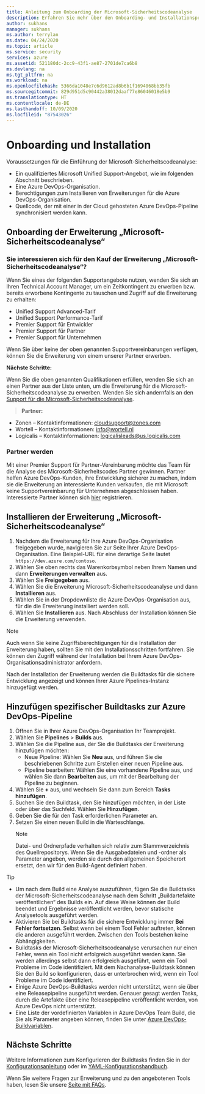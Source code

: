 ```yaml
---
title: Anleitung zum Onboarding der Microsoft-Sicherheitscodeanalyse
description: Erfahren Sie mehr über den Onboarding- und Installationsprozess für die Erweiterung „Microsoft-Sicherheitscodeanalyse“. Hier finden Sie Voraussetzungen und zusätzliche Ressourcen.
author: sukhans
manager: sukhans
ms.author: terrylan
ms.date: 04/24/2020
ms.topic: article
ms.service: security
services: azure
ms.assetid: 521180dc-2cc9-43f1-ae87-2701de7ca6b8
ms.devlang: na
ms.tgt_pltfrm: na
ms.workload: na
ms.openlocfilehash: 5366da1048e7c6d9612ad8b6b1f1694068bb35fb
ms.sourcegitcommit: 829d951d5c90442a38012daaf77e86046018e5b9
ms.translationtype: HT
ms.contentlocale: de-DE
ms.lasthandoff: 10/09/2020
ms.locfileid: "87543026"
---
```

# <a name="onboarding-and-installing"></a>Onboarding und Installation

Voraussetzungen für die Einführung der Microsoft-Sicherheitscodeanalyse:

- Ein qualifiziertes Microsoft Unified Support-Angebot, wie im folgenden Abschnitt beschrieben.
- Eine Azure DevOps-Organisation.
- Berechtigungen zum Installieren von Erweiterungen für die Azure DevOps-Organisation.
- Quellcode, der mit einer in der Cloud gehosteten Azure DevOps-Pipeline synchronisiert werden kann.

## <a name="onboarding-the-microsoft-security-code-analysis-extension"></a>Onboarding der Erweiterung „Microsoft-Sicherheitscodeanalyse“

### <a name="interested-in-purchasing-the-microsoft-security-code-analysis-extension"></a>Sie interessieren sich für den Kauf der Erweiterung „Microsoft-Sicherheitscodeanalyse“?

Wenn Sie eines der folgenden Supportangebote nutzen, wenden Sie sich an Ihren Technical Account Manager, um ein Zeitkontingent zu erwerben bzw. bereits erworbene Kontingente zu tauschen und Zugriff auf die Erweiterung zu erhalten:

- Unified Support Advanced-Tarif
- Unified Support Performance-Tarif
- Premier Support für Entwickler
- Premier Support für Partner
- Premier Support für Unternehmen

Wenn Sie über keine der oben genannten Supportvereinbarungen verfügen, können Sie die Erweiterung von einem unserer Partner erwerben.

**Nächste Schritte:**

Wenn Sie die oben genannten Qualifikationen erfüllen, wenden Sie sich an einen Partner aus der Liste unten, um die Erweiterung für die Microsoft-Sicherheitscodeanalyse zu erwerben. Wenden Sie sich andernfalls an den [Support für die Microsoft-Sicherheitscodeanalyse](mailto:mscahelp@microsoft.com?Subject=Microsoft%20Security%20Code%20Analysis%20Support%20Request).

>**Partner:**

- Zonen – Kontaktinformationen: cloudsupport@zones.com
- Wortell – Kontaktinformationen: info@wortell.nl
- Logicalis – Kontaktinformationen: logicalisleads@us.logicalis.com

### <a name="become-a-partner"></a>Partner werden

Mit einer Premier Support für Partner-Vereinbarung möchte das Team für die Analyse des Microsoft-Sicherheitscodes Partner gewinnen. Partner helfen Azure DevOps-Kunden, ihre Entwicklung sicherer zu machen, indem sie die Erweiterung an interessierte Kunden verkaufen, die mit Microsoft keine Supportvereinbarung für Unternehmen abgeschlossen haben. Interessierte Partner können sich [hier](http://www.microsoftpartnersupport.com/msrd/opin) registrieren.

## <a name="installing-the-microsoft-security-code-analysis-extension"></a>Installieren der Erweiterung „Microsoft-Sicherheitscodeanalyse“

1. Nachdem die Erweiterung für Ihre Azure DevOps-Organisation freigegeben wurde, navigieren Sie zur Seite Ihrer Azure DevOps-Organisation. Eine Beispiel-URL für eine derartige Seite lautet `https://dev.azure.com/contoso`.
1. Wählen Sie oben rechts das Warenkorbsymbol neben Ihrem Namen und dann **Erweiterungen verwalten** aus.
1. Wählen Sie **Freigegeben** aus.
1. Wählen Sie die Erweiterung Microsoft-Sicherheitscodeanalyse und dann **Installieren** aus.
1. Wählen Sie in der Dropdownliste die Azure DevOps-Organisation aus, für die die Erweiterung installiert werden soll.
1. Wählen Sie **Installieren** aus. Nach Abschluss der Installation können Sie die Erweiterung verwenden.

>[!NOTE]
> Auch wenn Sie keine Zugriffsberechtigungen für die Installation der Erweiterung haben, sollten Sie mit den Installationsschritten fortfahren. Sie können den Zugriff während der Installation bei Ihrem Azure DevOps-Organisationsadministrator anfordern.

Nach der Installation der Erweiterung werden die Buildtasks für die sichere Entwicklung angezeigt und können Ihrer Azure Pipelines-Instanz hinzugefügt werden.

## <a name="adding-specific-build-tasks-to-your-azure-devops-pipeline"></a>Hinzufügen spezifischer Buildtasks zur Azure DevOps-Pipeline

1. Öffnen Sie in Ihrer Azure DevOps-Organisation Ihr Teamprojekt.
1. Wählen Sie **Pipelines** > **Builds** aus.
1. Wählen Sie die Pipeline aus, der Sie die Buildtasks der Erweiterung hinzufügen möchten:
   - Neue Pipeline: Wählen Sie **Neu** aus, und führen Sie die beschriebenen Schritte zum Erstellen einer neuen Pipeline aus.
   - Pipeline bearbeiten: Wählen Sie eine vorhandene Pipeline aus, und wählen Sie dann **Bearbeiten** aus, um mit der Bearbeitung der Pipeline zu beginnen.
1. Wählen Sie **+** aus, und wechseln Sie dann zum Bereich **Tasks hinzufügen**.
1. Suchen Sie den Buildtask, den Sie hinzufügen möchten, in der Liste oder über das Suchfeld. Wählen Sie **Hinzufügen**.
1. Geben Sie die für den Task erforderlichen Parameter an.
1. Setzen Sie einen neuen Build in die Warteschlange.
   >[!NOTE]
   >Datei- und Ordnerpfade verhalten sich relativ zum Stammverzeichnis des Quellrepositorys. Wenn Sie die Ausgabedateien und -ordner als Parameter angeben, werden sie durch den allgemeinen Speicherort ersetzt, den wir für den Build-Agent definiert haben.

> [!TIP]
>
> - Um nach dem Build eine Analyse auszuführen, fügen Sie die Buildtasks der Microsoft-Sicherheitscodeanalyse nach dem Schritt „Buildartefakte veröffentlichen“ des Builds ein. Auf diese Weise können der Build beendet und Ergebnisse veröffentlicht werden, bevor statische Analysetools ausgeführt werden.
> - Aktivieren Sie bei Buildtasks für die sichere Entwicklung immer **Bei Fehler fortsetzen**. Selbst wenn bei einem Tool Fehler auftreten, können die anderen ausgeführt werden. Zwischen den Tools bestehen keine Abhängigkeiten.
> - Buildtasks der Microsoft-Sicherheitscodeanalyse verursachen nur einen Fehler, wenn ein Tool nicht erfolgreich ausgeführt werden kann. Sie werden allerdings selbst dann erfolgreich ausgeführt, wenn ein Tool Probleme im Code identifiziert. Mit dem Nachanalyse-Buildtask können Sie den Build so konfigurieren, dass er unterbrochen wird, wenn ein Tool Probleme im Code identifiziert.
> - Einige Azure DevOps-Buildtasks werden nicht unterstützt, wenn sie über eine Releasepipeline ausgeführt werden. Genauer gesagt werden Tasks, durch die Artefakte über eine Releasepipeline veröffentlicht werden, von Azure DevOps nicht unterstützt.
> - Eine Liste der vordefinierten Variablen in Azure DevOps Team Build, die Sie als Parameter angeben können, finden Sie unter [Azure DevOps-Buildvariablen](https://docs.microsoft.com/azure/devops/pipelines/build/variables?tabs=batch&view=vsts).

## <a name="next-steps"></a>Nächste Schritte

Weitere Informationen zum Konfigurieren der Buildtasks finden Sie in der [Konfigurationsanleitung](security-code-analysis-customize.md) oder im [YAML-Konfigurationshandbuch](yaml-configuration.md).

Wenn Sie weitere Fragen zur Erweiterung und zu den angebotenen Tools haben, lesen Sie unsere [Seite mit FAQs](security-code-analysis-faq.md).
